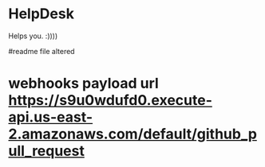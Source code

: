 # HelpDesk

Helps you. :))))

#readme file altered

# webhooks payload url https://s9u0wdufd0.execute-api.us-east-2.amazonaws.com/default/github_pull_request

